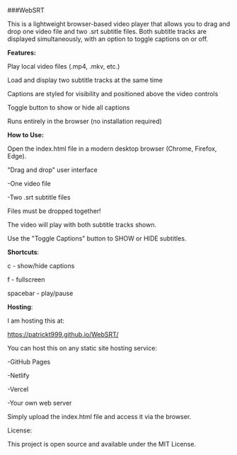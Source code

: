 ###WebSRT

This is a lightweight browser-based video player that allows you to drag and drop one video file and two .srt subtitle files. Both subtitle tracks are displayed simultaneously, with an option to toggle captions on or off.


**Features:**

Play local video files (.mp4, .mkv, etc.)

Load and display two subtitle tracks at the same time

Captions are styled for visibility and positioned above the video controls

Toggle button to show or hide all captions

Runs entirely in the browser (no installation required)


**How to Use:**

Open the index.html file in a modern desktop browser (Chrome, Firefox, Edge).

"Drag and drop" user interface

-One video file

-Two .srt subtitle files

Files must be dropped together!

The video will play with both subtitle tracks shown.

Use the "Toggle Captions" button to SHOW or HIDE subtitles.

**Shortcuts**:

c - show/hide captions

f - fullscreen

spacebar - play/pause


**Hosting**:

I am hosting this at:

https://patrickt999.github.io/WebSRT/

You can host this on any static site hosting service:

-GitHub Pages

-Netlify

-Vercel

-Your own web server

Simply upload the index.html file and access it via the browser.



License:

This project is open source and available under the MIT License.

